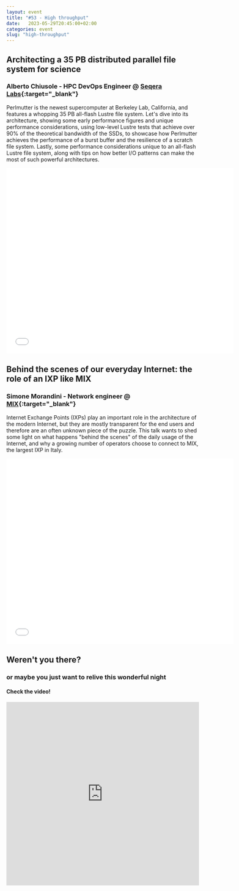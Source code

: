 ```yaml
---
layout: event
title: "#53 - High throughput"
date:   2023-05-29T20:45:00+02:00
categories: event
slug: "high-throughput"
---
```


## Architecting a 35 PB distributed parallel file system for science

### Alberto Chiusole - HPC DevOps Engineer @ [Seqera Labs](//seqera.io){:target="_blank"}

Perlmutter is the newest supercomputer at Berkeley Lab, California, and features a whopping 35 PB all-flash Lustre file system. Let's dive into its architecture, showing some early performance figures and unique performance considerations, using low-level Lustre tests that achieve over 90% of the theoretical bandwidth of the SSDs, to showcase how Perlmutter achieves the performance of a burst buffer and the resilience of a scratch file system. Lastly, some performance considerations unique to an all-flash Lustre file system, along with tips on how better I/O patterns can make the most of such powerful architectures.

<iframe src="//www.slideshare.net/slideshow/embed_code/key/6eCTERXumMgchB" width="595" height="485" frameborder="0" marginwidth="0" marginheight="0" scrolling="no" allowfullscreen> </iframe>

## Behind the scenes of our everyday Internet: the role of an IXP like MIX

### Simone Morandini - Network engineer @ [MIX](//mix-it.net){:target="_blank"}

Internet Exchange Points (IXPs) play an important role in the architecture of the modern Internet, but they are mostly transparent for the end users and therefore are an often unknown piece of the puzzle. This talk wants to shed some light on what happens "behind the scenes" of the daily usage of the Internet, and why a growing number of operators choose to connect to MIX, the largest IXP in Italy.

<iframe src="//www.slideshare.net/slideshow/embed_code/key/gIvkSAL90KPerw" width="595" height="485" frameborder="0" marginwidth="0" marginheight="0" scrolling="no" allowfullscreen> </iframe>

## Weren't you there?

### or maybe you just want to relive this wonderful night

<section class="fb-links">

#### Check the video!

<iframe width="100%" height="480px" src="https://www.youtube.com/embed/O3MjD_i219A" frameborder="0" allow="accelerometer; autoplay; clipboard-write; encrypted-media; gyroscope; picture-in-picture" allowfullscreen></iframe>

</section>